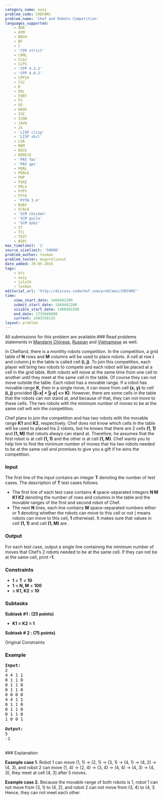 ```yaml
---
category_name: easy
problem_code: CHEFARC
problem_name: 'Chef and Robots Competition'
languages_supported:
    - ADA
    - ASM
    - BASH
    - BF
    - C
    - 'C99 strict'
    - CAML
    - CLOJ
    - CLPS
    - 'CPP 4.3.2'
    - 'CPP 4.9.2'
    - CPP14
    - CS2
    - D
    - ERL
    - FORT
    - FS
    - GO
    - HASK
    - ICK
    - ICON
    - JAVA
    - JS
    - 'LISP clisp'
    - 'LISP sbcl'
    - LUA
    - NEM
    - NICE
    - NODEJS
    - 'PAS fpc'
    - 'PAS gpc'
    - PERL
    - PERL6
    - PHP
    - PIKE
    - PRLG
    - PYPY
    - PYTH
    - 'PYTH 3.4'
    - RUBY
    - SCALA
    - 'SCM chicken'
    - 'SCM guile'
    - 'SCM qobi'
    - ST
    - TCL
    - TEXT
    - WSPC
max_timelimit: '1'
source_sizelimit: '50000'
problem_author: lexman
problem_tester: mugurelionut
date_added: 29-05-2016
tags:
    - bfs
    - easy
    - july16
    - lexman
editorial_url: 'http://discuss.codechef.com/problems/CHEFARC'
time:
    view_start_date: 1468402200
    submit_start_date: 1468402200
    visible_start_date: 1468402200
    end_date: 1735669800
    current: 1493558115
layout: problem
---
```

All submissions for this problem are available.###  Read problems statements in [Mandarin Chinese](http://www.codechef.com/download/translated/JULY16/mandarin/CHEFARC.pdf), [Russian](http://www.codechef.com/download/translated/JULY16/russian/CHEFARC.pdf) and [Vietnamese](http://www.codechef.com/download/translated/JULY16/vietnamese/CHEFARC.pdf) as well.

In Chefland, there is a monthly robots competition. In the competition, a grid table of **N** rows and **M** columns will be used to place robots. A cell at row **i** and column **j** in the table is called cell **(i, j)**. To join this competition, each player will bring two robots to compete and each robot will be placed at a cell in the grid table. Both robots will move at the same time from one cell to another until they meet at the same cell in the table. Of course they can not move outside the table. Each robot has a movable range. If a robot has movable range **K**, then in a single move, it can move from cell **(x, y)** to cell **(i, j)** provided **(|i-x| + |j-y| <= K)**. However, there are some cells in the table that the robots can not stand at, and because of that, they can not move to these cells. The two robots with the minimum number of moves to be at the same cell will win the competition.

Chef plans to join the competition and has two robots with the movable range **K1** and **K2**, respectively. Chef does not know which cells in the table will be used to placed his 2 robots, but he knows that there are 2 cells **(1, 1)** and **(1, M)** that robots always can stand at. Therefore, he assumes that the first robot is at cell **(1, 1)** and the other is at cell **(1, M)**. Chef wants you to help him to find the minimum number of moves that his two robots needed to be at the same cell and promises to give you a gift if he wins the competition.

### Input

The first line of the input contains an integer **T** denoting the number of test cases. The description of **T** test cases follows.

- The first line of each test case contains **4** space-separated integers **N M K1 K2** denoting the number of rows and columns in the table and the movable ranges of the first and second robot of Chef.
- The next **N** lines, each line contains **M** space-separated numbers either  or **1** denoting whether the robots can move to this cell or not ( means robots can move to this cell, **1** otherwise). It makes sure that values in cell **(1, 1)** and cell **(1, M)** are .

### Output

For each test case, output a single line containing the minimum number of moves that Chef’s 2 robots needed to be at the same cell. If they can not be at the same cell, print **-1**.

### Constraints

- **1** ≤ **T** ≤ **10**
- **1** ≤ **N, M** ≤ **100**
- ≤ **K1, K2** ≤ **10**

###  Subtasks 

 **Subtask #1 : (25 points)**

- **K1 = K2 = 1**

 **Subtask # 2 : (75 points)**

Original Constraints 
### Example

<pre><b>Input:</b>
2
4 4 1 1
0 1 1 0
0 1 1 0
0 1 1 0
0 0 0 0
4 4 1 1
0 1 1 0
0 1 1 0
0 1 1 0
1 0 0 1

<b>Output:</b>
5
-1

</pre>### Explanation
**Example case 1.** Robot 1 can move (1, 1) -> (2, 1) -> (3, 1) -> (4, 1) -> (4, 2) -> (4, 3), and robot 2 can move (1, 4) -> (2, 4) -> (3, 4) -> (4, 4) -> (4, 3) -> (4, 3), they meet at cell (4, 3) after 5 moves.

**Example case 2.** Because the movable range of both robots is 1, robot 1 can not move from (3, 1) to (4, 2), and robot 2 can not move from (3, 4) to (4, 3. Hence, they can not meet each other.
